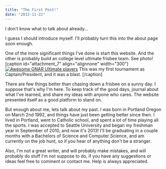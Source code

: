 ```yaml
---
title: "The First Post!"
date: "2013-11-22"
---
```


I don't know what to talk about already...

I guess I should introduce myself. I'll probably turn this into the about page soon enough.

One of the more significant things I've done is start this website. And the other is probably build an college level ultimate frisbee team. See photo! \[caption id="attachment\_7" align="alignnone" width="300"\][![Awesome GNAR Ultimate players](images/HOWLTEAMPHOTO12-300x208.jpg)](http://timmyreilly.azurewebsites.net/wp-content/uploads/2013/11/HOWLTEAMPHOTO12.jpg) This was my first tournament as Captain/President, and it was a blast. \[/caption\]

There are few things better than chasing down a frisbee on a sunny day. I suppose that's why I'm here. To keep track of the good days, journal about what I've learned, and share my ideas with anyone who cares. The website presented itself as a good platform to stand on.

But enough about me, lets talk about my past. I was born in Portland Oregon on March 2nd 1992, and things have just been getting better since then. I lived in Portland, went to Catholic school, and spent a lot of time playing all the sports. I was accepted to Seattle University and began my freshman year in September of 2010, and now it's 2013! I'll be graduating in a couple months with a Bachelors of Science and Computer Science, and am currently on the job hunt, so if you hear of anything don't be a stranger.

Also, I'm not a great writer, and will probably make mistakes, and will probably do stuff I'm not suppose to do, if you have any suggestions or ideas feel free to comment or contact me. Help is always appreciated.


